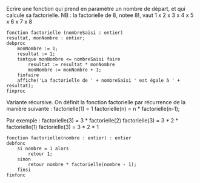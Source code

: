 Ecrire une fonction qui prend en paramètre un nombre de départ, et qui calcule sa factorielle.
NB : la factorielle de 8, notee 8!, vaut 1 x 2 x 3 x 4 x 5 x 6 x 7 x 8

```
fonction factorielle (nombreSaisi : entier)
resultat, monNombre : entier;
debproc
	monNombre := 1;
	resultat := 1;
	tantque monNombre <= nombreSaisi faire
		resultat := resultat * monNombre
		monNombre := monNombre + 1;
	finfaire
	affiche('La factorielle de ' + nombreSaisi ' est égale à ' + resultat); 
finproc
```
Variante récursive. On définit la fonction factorielle par récurrence de la manière suivante : 
factorielle(1) = 1
factorielle(n) = n * factorielle(n-1);

Par exemple : 
factorielle(3) = 3 * factorielle(2)
factorielle(3) = 3 * 2 * factorielle(1)
factorielle(3) = 3 * 2 * 1

```
fonction factorielle(nombre : entier) : entier
debfonc
	si nombre = 1 alors
		retour 1;
	sinon
		retour nombre * factorielle(nombre - 1);
	finsi
finfonc
```
